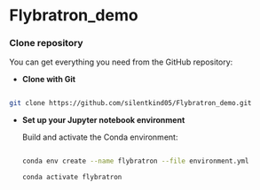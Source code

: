 # Flybratron_demo

### Clone repository
You can get everything you need from the GitHub repository:
- **Clone with Git**

```bash

git clone https://github.com/silentkind05/Flybratron_demo.git
```
- **Set up your Jupyter notebook environment**

	Build and activate the Conda environment:

	```bash
	
	conda env create --name flybratron --file environment.yml
	
	conda activate flybratron
	```
